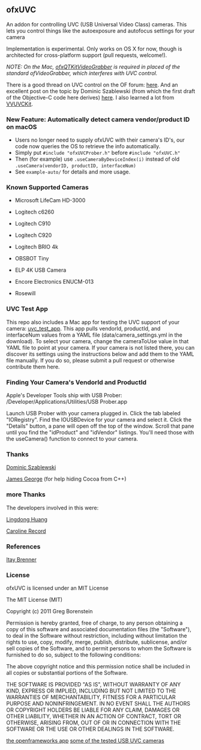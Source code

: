 ## ofxUVC

An addon for controlling UVC (USB Universal Video Class) cameras. This lets you control things like the autoexposure and autofocus settings for your camera

Implementation is experimental. Only works on OS X for now, though is architected for cross-platform support (pull requests, welcome!).

*NOTE: On the Mac, [ofxQTKitVideoGrabber](https://github.com/Flightphase/ofxQTKitVideoGrabber) is required in placed of the standard ofVideoGrabber, which interferes with UVC control.*

There is a good thread on UVC control on the OF forum: [here](http://forum.openframeworks.cc/index.php/topic,3917.0.html). And an excellent post on the topic by Dominic Szablewski (from which the first draft of the Objective-C code here derives) [here](http://www.phoboslab.org/log/2009/07/uvc-camera-control-for-mac-os-x).
I also learned a lot from [VVUVCKit](https://github.com/mrRay/VVUVCKit/tree/master/VVUVCKit).

### New Feature: Automatically detect camera vendor/product ID on macOS
- Users no longer need to supply ofxUVC with their camera's ID's, our code now queries the OS to retrieve the info automatically.
- Simply put `#include "ofxUVCProber.h"` before `#include "ofxUVC.h"`
- Then (for example) use `.useCameraByDeviceIndex(i)` instead of old `.useCamera(vendorID, productID, interfaceNum)`
- See `example-auto/` for details and more usage.

### Known Supported Cameras

* Microsoft LifeCam HD-3000

* Logitech c6260
* Logitech C910
* Logitech C920
* Logitech BRIO 4k
* OBSBOT Tiny
* ELP 4K USB Camera

* Encore Electronics ENUCM-013
* Rosewill



### UVC Test App

This repo also includes a Mac app for testing the UVC support of your camera: [uvc_test_app](https://github.com/atduskgreg/ofxUVC/downloads). This app pulls vendorId, productId, and interfaceNum values from a YAML file (data/camera_settings.yml in the download). To select your camera, change the cameraToUse value in that YAML file to point at your camera. If your camera is not listed there, you can discover its settings using the instructions below and add them to the YAML file manually. If you do so, please submit a pull request or otherwise contribute them here.

### Finding Your Camera's VendorId and ProductId

Apple's Developer Tools ship with USB Prober: /Developer/Applications/Utilities/USB Prober.app

Launch USB Prober with your camera plugged in. Click the tab labeled "IORegistry". Find the IOUSBDevice for your camera and select it. Click the "Details" button, a pane will open off the top of the window. Scroll that pane until you find the "idProduct" and "idVendor" listings. You'll need those with the useCamera() function to connect to your camera.

### Thanks

[Dominic Szablewski](http://www.phoboslab.org/)

[James George](http://jamesgeorge.org) (for help hiding Cocoa from C++)

### more Thanks
The developers involved in this were:

[Lingdong Huang](https://github.com/LingDong-)

[Caroline Record](https://github.com/crecord)

### References
[Itay Brenner](https://github.com/Itaybre/CameraControllerhttps://github.com/Itaybre/CameraController)

### License

ofxUVC is licensed under an MIT License

The MIT License (MIT)

Copyright (c) 2011 Greg Borenstein

Permission is hereby granted, free of charge, to any person obtaining a copy
of this software and associated documentation files (the "Software"), to deal
in the Software without restriction, including without limitation the rights
to use, copy, modify, merge, publish, distribute, sublicense, and/or sell
copies of the Software, and to permit persons to whom the Software is
furnished to do so, subject to the following conditions:

The above copyright notice and this permission notice shall be included in
all copies or substantial portions of the Software.

THE SOFTWARE IS PROVIDED "AS IS", WITHOUT WARRANTY OF ANY KIND, EXPRESS OR
IMPLIED, INCLUDING BUT NOT LIMITED TO THE WARRANTIES OF MERCHANTABILITY,
FITNESS FOR A PARTICULAR PURPOSE AND NONINFRINGEMENT. IN NO EVENT SHALL THE
AUTHORS OR COPYRIGHT HOLDERS BE LIABLE FOR ANY CLAIM, DAMAGES OR OTHER
LIABILITY, WHETHER IN AN ACTION OF CONTRACT, TORT OR OTHERWISE, ARISING FROM,
OUT OF OR IN CONNECTION WITH THE SOFTWARE OR THE USE OR OTHER DEALINGS IN
THE SOFTWARE.



[the openframeworks app](https://raw.githubusercontent.com/antimodular/examples/master/sphere_sphere_intersection/sphereSphere.png)
[some of the tested USB UVC cameras](https://raw.githubusercontent.com/antimodular/examples/master/sphere_sphere_intersection/sphereSphere.png)
